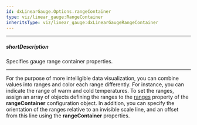```yaml
---
id: dxLinearGauge.Options.rangeContainer
type: viz/linear_gauge:RangeContainer
inheritsType: viz/linear_gauge:dxLinearGaugeRangeContainer
---
```

---
##### shortDescription
Specifies gauge range container properties.

---
For the purpose of more intelligible data visualization, you can combine values into ranges and color each range differently. For instance, you can indicate the range of warm and cold temperatures. To set the ranges, assign an array of objects defining the ranges to the [ranges](/api-reference/10%20UI%20Components/BaseGauge/1%20Configuration/rangeContainer/ranges '/Documentation/ApiReference/UI_Components/dxLinearGauge/Configuration/rangeContainer/ranges/') property of the **rangeContainer** configuration object. In addition, you can specify the orientation of the ranges relative to an invisible scale line, and an offset from this line using the **rangeContainer** properties.